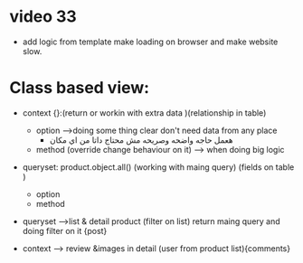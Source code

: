 # video 33

- add logic from template make loading on browser and make website slow.

# Class based view:

- context {}:(return or workin with extra data )(relationship in table)
    - option  -->doing some thing clear don't need data from any place
      -  هعمل حاجه واضحه وصريحه مش محتاج داتا من اي مكان
    - method (override change behaviour on it) --> when doing big logic
- queryset: product.object.all()  (working with maing query) (fields on table )
    - option
    - method

- queryset -->list & detail product (filter on list) return maing query and doing filter on it {post}
- context --> review &images in detail (user from product list){comments}